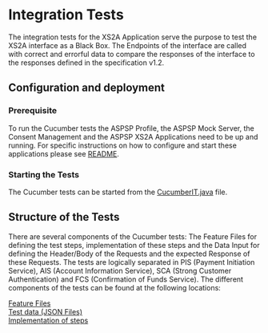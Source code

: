 #  Integration Tests

The integration tests for the XS2A Application serve the purpose to test the XS2A interface as a Black Box. The Endpoints 
of the interface are called with correct and errorful data to compare the responses of the interface to the
responses defined in the specification v1.2.


## Configuration and deployment

### Prerequisite
To run the Cucumber tests the ASPSP Profile, the ASPSP Mock Server, the Consent Management and the ASPSP XS2A Applications
need to be up and running. For specific instructions on how to configure and start these applications please see 
[README](../README.md).

### Starting the Tests
The Cucumber tests can be started from the [CucumberIT.java](./src/test/java/de/adorsys/aspsp/xs2a/integtest/CucumberIT.java) file. 

## Structure of the Tests

There are several components of the Cucumber tests: The Feature Files for defining the test steps, implementation of these 
steps and the Data Input for defining the Header/Body of the Requests and the expected Response of these Requests. 
The tests are logically separated in PIS (Payment Initiation Service), AIS (Account Information Service), 
SCA (Strong Customer Authentication) and FCS (Confirmation of Funds Service). The different components of the tests can 
be found at the following locations:

[Feature Files](./src/test/resources/features)  
[Test data (JSON Files)](./integration-tests/src/test/resources/data-input)  
[Implementation of steps](./src/test/java/de/adorsys/aspsp/xs2a/integtest/stepdefinitions/pis) 

